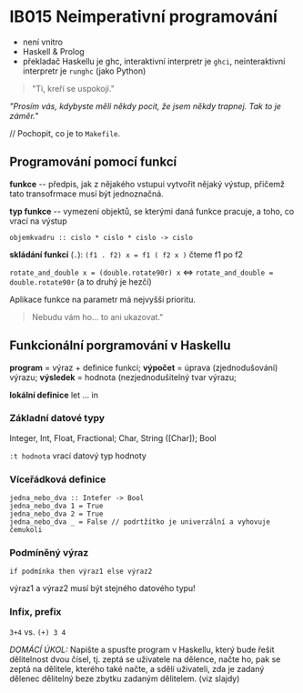 # IB015 Neimperativní programování
* není vnitro
* Haskell & Prolog
* překladač Haskellu je ghc, interaktivní interpretr je `ghci`, neinteraktivní interpretr je `runghc` (jako Python)

> "Ti, kreří se uspokojí."

_"Prosím vás, kdybyste měli někdy pocit, že jsem někdy trapnej. Tak to je záměr."_

// Pochopit, co je to `Makefile`.

## Programování pomocí funkcí

**funkce** -- předpis, jak z nějakého vstupui vytvořit nějaký výstup, přičemž tato transofrmace musí být jednoznačná.

**typ funkce** -- vymezení objektů, se kterými daná funkce pracuje, a toho, co vrací na výstup

`objemkvadru :: cislo * cislo * cislo -> cislo`

**skládání funkcí** (`.`): `(f1 . f2) x = f1 ( f2 x )` čteme f1 po f2

`rotate_and_double x = (double.rotate90r) x` <=> `rotate_and_double = double.rotate90r` (a to druhý je hezčí)

Aplikace funkce na parametr má nejvyšší prioritu. 

> Nebudu vám ho... to ani ukazovat."

## Funkcionální porgramování v Haskellu
**program** = výraz + definice funkcí;
**výpočet** = úprava (zjednodušování) výrazu;
**výsledek** = hodnota (nezjednodušitelný tvar výrazu;

**lokální definice** let ... in

### Základní datové typy
Integer, Int, Float, Fractional; Char, String ([Char]); Bool

`:t hodnota` vrací datový typ hodnoty

### Víceřádková definice
```
jedna_nebo_dva :: Intefer -> Bool
jedna_nebo_dva 1 = True
jedna_nebo_dva 2 = True
jedna_nebo_dva _ = False // podrtžítko je univerzální a vyhovuje čemukoli
```
### Podmíněný výraz
`if podmínka then výraz1 else výraz2`

výraz1 a výraz2 musí být stejného datového typu!

### Infix, prefix

`3+4` vs. `(+) 3 4`

_DOMÁCÍ ÚKOL:_
Napište a spusťte program v Haskellu, který bude řešit
dělitelnost dvou čísel, tj. zeptá se uživatele na dělence, načte
ho, pak se zeptá na dělitele, kterého také načte, a sdělí
uživateli, zda je zadaný dělenec dělitelný beze zbytku zadaným
dělitelem. (viz slajdy)
